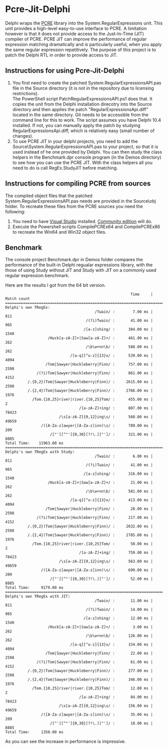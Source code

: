 # Pcre-Jit-Delphi

Delphi wraps the [PCRE](https://www.pcre.org/) library into the System.RegularExpressions unit.  This unit provides a high-level easy-to-use interface to PCRE. 
A limitation however is that it does not provide access to the Just-In-Time (JIT) compiler of PCRE.  PCRE JIT can improve the performance of regular expression matching 
dramatically and is particularly useful, when you apply the same regular expression repetitively. The purpose of this project is to patch the Delphi RTL in
order to provide access to JIT.

## Instructions for using Pcre-Jit-Delphi

1. You first need to create the patched System.RegularExpressionsAPI.pas file in the Source directory (it is not in the repository due to licensing restrictions).  
The PowerShell script PatchRegularExpressionsAPI.ps1 does that. It copies the unit from the Delphi installation direcotry into the Source directory and then applies the patch "RegularExpressionsApi.diff" located in the same directory.  Git needs to be accessible from the command line for this to work.  The script assumes you have Delphi 10.4 installed.  If not, you can manually apply the patch by studying RegularExpressionsApi.diff,
which is relatively easy (small number of changes).
2. To use PCRE JIT in your delphi projects, you need to add the Source\System.RegularExpressionsAPI.pas to your project, so that it is used instead of he one provided by
Delphi.  You can then study the class helpers in the Benchmark.dpr console program (in the Demos directory) to see how you can use the PCRE JIT.  With the class helpers
all you need to do is call RegEx.StudyJIT before matching.

## Instructions for compiling PCRE from sources

The compiled object files that the patched System.RegularExpressionsAPI.pas needs are provided in the Source\obj folder.  To recreate these files from the PCRE sources you
need the following:

1. You need to have [Visual Studio](https://visualstudio.microsoft.com/) installed. [Community edition](https://visualstudio.microsoft.com/vs/community/) will do.
2. Execute the Powershell scripts CompilePCREx64 and CompilePCREx86 to recreate the Win64 and Win32 object files.


## Benchmark

The console project Benchmark.dpr in Demos folder compares the performance of the built-in Delphi regualar expressions library, with the those of using Study without JIT and 
Study with JIT on a commonly used regular expression benchmark.

Here are the results I got from the 64 bit version.

```
                                                        Time     | Match count
==============================================================================
Delphi's own TRegEx:
                                        /Twain/ :        7.00 ms |         811
                                    /(?i)Twain/ :       41.00 ms |         965
                                   /[a-z]shing/ :      384.00 ms |        1540
                   /Huck[a-zA-Z]+|Saw[a-zA-Z]+/ :      461.00 ms |         262
                                    /\b\w+nn\b/ :      588.00 ms |         262
                             /[a-q][^u-z]{13}x/ :      539.00 ms |        4094
                  /Tom|Sawyer|Huckleberry|Finn/ :      757.00 ms |        2598
              /(?i)Tom|Sawyer|Huckleberry|Finn/ :      861.00 ms |        4152
          /.{0,2}(Tom|Sawyer|Huckleberry|Finn)/ :     2615.00 ms |        2598
          /.{2,4}(Tom|Sawyer|Huckleberry|Finn)/ :     2766.00 ms |        1976
            /Tom.{10,25}river|river.{10,25}Tom/ :      455.00 ms |           2
                                 /[a-zA-Z]+ing/ :      807.00 ms |       78423
                        /\s[a-zA-Z]{0,12}ing\s/ :      560.00 ms |       49659
                /([A-Za-z]awyer|[A-Za-z]inn)\s/ :      789.00 ms |         209
                    /["'][^"']{0,30}[?!\.]["']/ :      321.00 ms |        8885
Total Time:    11963.00 ms
==============================================================================
Delphi's own TRegEx with Study:
                                        /Twain/ :        6.00 ms |         811
                                    /(?i)Twain/ :       41.00 ms |         965
                                   /[a-z]shing/ :      316.00 ms |        1540
                   /Huck[a-zA-Z]+|Saw[a-zA-Z]+/ :       21.00 ms |         262
                                    /\b\w+nn\b/ :      581.00 ms |         262
                             /[a-q][^u-z]{13}x/ :      413.00 ms |        4094
                  /Tom|Sawyer|Huckleberry|Finn/ :       28.00 ms |        2598
              /(?i)Tom|Sawyer|Huckleberry|Finn/ :      217.00 ms |        4152
          /.{0,2}(Tom|Sawyer|Huckleberry|Finn)/ :     2632.00 ms |        2598
          /.{2,4}(Tom|Sawyer|Huckleberry|Finn)/ :     2785.00 ms |        1976
            /Tom.{10,25}river|river.{10,25}Tom/ :       50.00 ms |           2
                                 /[a-zA-Z]+ing/ :      759.00 ms |       78423
                        /\s[a-zA-Z]{0,12}ing\s/ :      563.00 ms |       49659
                /([A-Za-z]awyer|[A-Za-z]inn)\s/ :      699.00 ms |         209
                    /["'][^"']{0,30}[?!\.]["']/ :       52.00 ms |        8885
Total Time:     9179.00 ms
==============================================================================
Delphi's own TRegEx with JIT:
                                        /Twain/ :       11.00 ms |         811
                                    /(?i)Twain/ :       14.00 ms |         965
                                   /[a-z]shing/ :       12.00 ms |        1540
                   /Huck[a-zA-Z]+|Saw[a-zA-Z]+/ :        3.00 ms |         262
                                    /\b\w+nn\b/ :      126.00 ms |         262
                             /[a-q][^u-z]{13}x/ :      154.00 ms |        4094
                  /Tom|Sawyer|Huckleberry|Finn/ :       22.00 ms |        2598
              /(?i)Tom|Sawyer|Huckleberry|Finn/ :       61.00 ms |        4152
          /.{0,2}(Tom|Sawyer|Huckleberry|Finn)/ :      277.00 ms |        2598
          /.{2,4}(Tom|Sawyer|Huckleberry|Finn)/ :      346.00 ms |        1976
            /Tom.{10,25}river|river.{10,25}Tom/ :       12.00 ms |           2
                                 /[a-zA-Z]+ing/ :       84.00 ms |       78423
                        /\s[a-zA-Z]{0,12}ing\s/ :      156.00 ms |       49659
                /([A-Za-z]awyer|[A-Za-z]inn)\s/ :       35.00 ms |         209
                    /["'][^"']{0,30}[?!\.]["']/ :       18.00 ms |        8885
Total Time:     1350.00 ms
```

As you can see the increase in performance is impressive.


